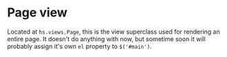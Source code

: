 # Page view

Located at `hs.views.Page`, this is the view superclass used for rendering an entire page. It doesn't do anything with now, but sometime soon it will probably assign it's own `el` property to `$('#main')`.